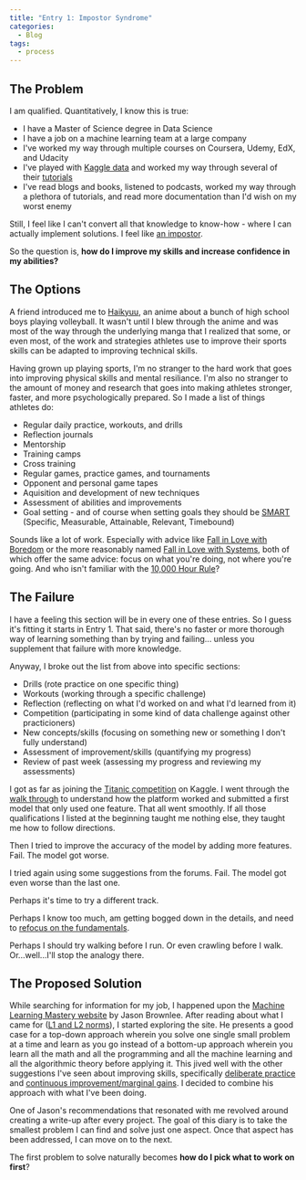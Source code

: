 ```yaml
---
title: "Entry 1: Impostor Syndrome"
categories:
  - Blog
tags:
  - process
---
```


## The Problem

I am qualified. Quantitatively, I know this is true:
- I have a Master of Science degree in Data Science 
- I have a job on a machine learning team at a large company
- I've worked my way through multiple courses on Coursera, Udemy, EdX, and Udacity
- I've played with [Kaggle data](https://www.kaggle.com/datasets) and worked my way through several of their [tutorials](https://www.kaggle.com/learn/overview)
- I've read blogs and books, listened to podcasts, worked my way through a plethora of tutorials, and read more documentation than I'd wish on my worst enemy

Still, I feel like I can't convert all that knowledge to know-how - where I can actually implement solutions. I feel like [an impostor](https://towardsdatascience.com/how-to-manage-impostor-syndrome-in-data-science-ad814809f068).

So the question is, **how do I improve my skills and increase confidence in my abilities?**

## The Options

A friend introduced me to [Haikyuu](https://www.crunchyroll.com/haikyu), an anime about a bunch of high school boys playing volleyball. It wasn't until I blew through the anime and was most of the way through the underlying manga that I realized that some, or even most, of the work and strategies athletes use to improve their sports skills can be adapted to improving technical skills.

Having grown up playing sports, I'm no stranger to the hard work that goes into improving physical skills and mental resiliance. I'm also no stranger to the amount of money and research that goes into making athletes stronger, faster, and more psychologically prepared. So I made a list of things athletes do:

- Regular daily practice, workouts, and drills
- Reflection journals
- Mentorship
- Training camps
- Cross training
- Regular games, practice games, and tournaments
- Opponent and personal game tapes
- Aquisition and development of new techniques
- Assessment of abilities and improvements
- Goal setting - and of course when setting goals they should be [SMART](https://en.wikipedia.org/wiki/SMART_criteria) (Specific, Measurable, Attainable, Relevant, Timebound)

Sounds like a lot of work. Especially with advice like [Fall in Love with Boredom](https://jamesclear.com/in-love-with-boredom) or the more reasonably named [Fall in Love with Systems](https://jamesclear.com/goals-systems), both of which offer the same advice: focus on what you're doing, not where you're going. And who isn't familiar with the [10,000 Hour Rule](https://en.wikipedia.org/wiki/Outliers_(book))?

## The Failure

I have a feeling this section will be in every one of these entries. So I guess it's fitting it starts in Entry 1. That said, there's no faster or more thorough way of learning something than by trying and failing... unless you supplement that failure with more knowledge.

Anyway, I broke out the list from above into specific sections:

- Drills (rote practice on one specific thing)
- Workouts (working through a specific challenge)
- Reflection (reflecting on what I'd worked on and what I'd learned from it)
- Competition (participating in some kind of data challenge against other practicioners)
- New concepts/skills (focusing on something new or something I don't fully understand)
- Assessment of improvement/skills (quantifying my progress)
- Review of past week (assessing my progress and reviewing my assessments)

I got as far as joining the [Titanic competition](https://www.kaggle.com/c/titanic) on Kaggle. I went through the [walk through](https://www.kaggle.com/alexisbcook/titanic-tutorial) to understand how the platform worked and submitted a first model that only used one feature. That all went smoothly. If all those qualifications I listed at the beginning taught me nothing else, they taught me how to follow directions.

Then I tried to improve the accuracy of the model by adding more features. Fail. The model got worse.

I tried again using some suggestions from the forums. Fail. The model got even worse than the last one.

Perhaps it's time to try a different track.

Perhaps I know too much, am getting bogged down in the details, and need to [refocus on the fundamentals](https://jamesclear.com/fundamentals).

Perhaps I should try walking before I run. Or even crawling before I walk. Or...well...I'll stop the analogy there.

## The Proposed Solution

While searching for information for my job, I happened upon the [Machine Learning Mastery website](https://machinelearningmastery.com/youre-wrong-machine-learning-not-hard/) by Jason Brownlee. After reading about what I came for ([L1 and L2 norms](https://machinelearningmastery.com/vector-norms-machine-learning/)), I started exploring the site. He presents a good case for a top-down approach wherein you solve one single small problem at a time and learn as you go instead of a bottom-up approach wherein you learn all the math and all the programming and all the machine learning and all the algorithmic theory before applying it. This jived well with the other suggestions I've seen about improving skills, specifically [deliberate practice](https://jamesclear.com/deliberate-practice-theory) and [continuous improvement/marginal gains](https://jamesclear.com/continuous-improvement). I decided to combine his approach with what I've been doing.

One of Jason's recommendations that resonated with me revolved around creating a write-up after every project. The goal of this diary is to take the smallest problem I can find and solve just one aspect. Once that aspect has been addressed, I can move on to the next.

The first problem to solve naturally becomes **how do I pick what to work on first**?